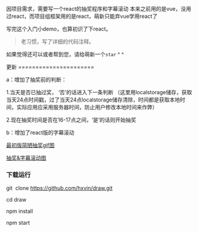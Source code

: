 因项目需求，需要写一个react的抽奖程序和字幕滚动
本来之前用的是vue，没用过react，而项目组框架用的是react，萌新只能弃vue学用react了

写完这个入门小demo，也算初识了下react。

>老习惯，写了详细的代码注释。

如果觉得还可以或者帮到您，请给萌新一个`star` ^ ^

更新 ======================

a：增加了抽奖前的判断：

1.当天是否已抽过奖， ‘否’的话进入下一条判断 
（这里用localstorage储存，获取当天24点时间戳，过了当天24点localstorage储存清除，时间都是获取本地时间，实际应用应采用服务器时间，防止用户修改本地时间来作弊）


2.现在抽奖时间是否在16-17点之间，‘是’的话则开始抽奖

b：增加了react版的字幕滚动


[最初版简陋抽奖gif图](http://ooytyiziz.bkt.clouddn.com/QQ20170715-193001-HD.gif)

[抽奖&字幕滚动图](http://ooytyiziz.bkt.clouddn.com/draw.png)

### 下载运行

git  clone https://github.com/hxvin/draw.git

cd draw

npm install

npm start

